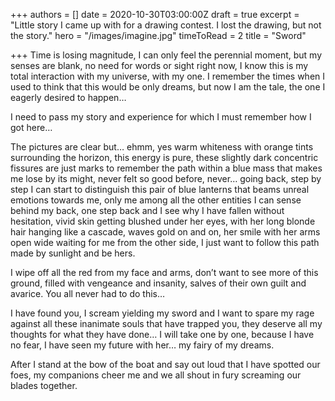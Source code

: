 +++
authors = []
date = 2020-10-30T03:00:00Z
draft = true
excerpt = "Little story I came up with for a drawing contest. I lost the drawing, but not the story."
hero = "/images/imagine.jpg"
timeToRead = 2
title = "Sword"

+++
Time is losing magnitude, I can only feel the perennial moment, but my senses are blank, no need for words or sight right now, I know this is my total interaction with my universe, with my one. I remember the times when I used to think that this would be only dreams, but now I am the tale, the one I eagerly desired to happen…

I need to pass my story and experience for which I must remember how I got here…

The pictures are clear but… ehmm, yes warm whiteness with orange tints surrounding the horizon, this energy is pure, these slightly dark concentric fissures are just marks to remember the path within a blue mass that makes me lose by its might, never felt so good before, never… going back, step by step I can start to distinguish this pair of blue lanterns that beams unreal emotions towards me, only me among all the other entities I can sense behind my back, one step back and I see why I have fallen without hesitation, vivid skin getting blushed under her eyes, with her long blonde hair hanging like a cascade, waves gold on and on, her smile with her arms open wide waiting for me from the other side, I just want to follow this path made by sunlight and be hers.

I wipe off all the red from my face and arms, don’t want to see more of this ground, filled with vengeance and insanity, salves of their own guilt and avarice. You all never had to do this…

I have found you, I scream yielding my sword and I want to spare my rage against all these inanimate souls that have trapped you, they deserve all my thoughts for what they have done… I will take one by one, because I have no fear, I have seen my future with her… my fairy of my dreams.

After I stand at the bow of the boat and say out loud that I have spotted our foes, my companions cheer me and we all shout in fury screaming our blades together.